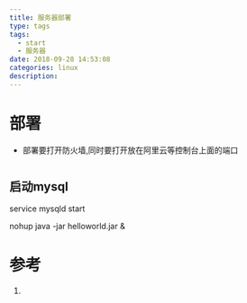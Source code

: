 ```yaml
---
title: 服务器部署
type: tags
tags:
  - start
  - 服务器
date: 2018-09-28 14:53:08
categories: linux
description:
---
```

# 部署

- 部署要打开防火墙,同时要打开放在阿里云等控制台上面的端口

# 

## 启动mysql

service mysqld start

nohup java -jar helloworld.jar &

# 参考 #
1.  
